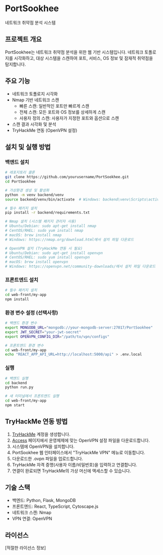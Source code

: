# PortSookhee

네트워크 취약점 분석 시스템

## 프로젝트 개요

PortSookhee는 네트워크 취약점 분석을 위한 웹 기반 시스템입니다. 네트워크 토폴로지를 시각화하고, 대상 시스템을 스캔하여 포트, 서비스, OS 정보 및 잠재적 취약점을 탐지합니다.

## 주요 기능

- 네트워크 토폴로지 시각화
- Nmap 기반 네트워크 스캔
  - 빠른 스캔: 일반적인 포트만 빠르게 스캔
  - 전체 스캔: 모든 포트와 OS 정보를 상세하게 스캔
  - 사용자 정의 스캔: 사용자가 지정한 포트와 옵션으로 스캔
- 스캔 결과 시각화 및 분석
- TryHackMe 연동 (OpenVPN 설정)

## 설치 및 실행 방법

### 백엔드 설치

```bash
# 레포지토리 클론
git clone https://github.com/yourusername/PortSookhee.git
cd PortSookhee

# 가상환경 생성 및 활성화
python -m venv backend/venv
source backend/venv/bin/activate  # Windows: backend\venv\Scripts\activate

# 필수 패키지 설치
pip install -r backend/requirements.txt

# Nmap 설치 (시스템 패키지 관리자 사용)
# Ubuntu/Debian: sudo apt-get install nmap
# CentOS/RHEL: sudo yum install nmap
# macOS: brew install nmap
# Windows: https://nmap.org/download.html에서 설치 파일 다운로드

# OpenVPN 설치 (TryHackMe 연동 시 필요)
# Ubuntu/Debian: sudo apt-get install openvpn
# CentOS/RHEL: sudo yum install openvpn
# macOS: brew install openvpn
# Windows: https://openvpn.net/community-downloads/에서 설치 파일 다운로드
```

### 프론트엔드 설치

```bash
# 필수 패키지 설치
cd web-front/my-app
npm install
```

### 환경 변수 설정 (선택사항)

```bash
# 백엔드 환경 변수
export MONGODB_URL="mongodb://your-mongodb-server:27017/PortSookhee"
export JWT_SECRET="your-jwt-secret"
export OPENVPN_CONFIG_DIR="/path/to/vpn/configs"

# 프론트엔드 환경 변수
cd web-front/my-app
echo "REACT_APP_API_URL=http://localhost:5000/api" > .env.local
```

### 실행

```bash
# 백엔드 실행
cd backend
python run.py

# 새 터미널에서 프론트엔드 실행
cd web-front/my-app
npm start
```

## TryHackMe 연동 방법

1. [TryHackMe](https://tryhackme.com/) 계정을 생성합니다.
2. [Access](https://tryhackme.com/access) 페이지에서 운영체제에 맞는 OpenVPN 설정 파일을 다운로드합니다.
3. 시스템에 OpenVPN을 설치합니다.
4. PortSookhee 웹 인터페이스에서 "TryHackMe VPN" 메뉴로 이동합니다.
5. 다운로드한 .ovpn 파일을 업로드합니다.
6. TryHackMe 자격 증명(사용자 이름/비밀번호)을 입력하고 연결합니다.
7. 연결이 완료되면 TryHackMe의 가상 머신에 액세스할 수 있습니다.

## 기술 스택

- 백엔드: Python, Flask, MongoDB
- 프론트엔드: React, TypeScript, Cytoscape.js
- 네트워크 스캔: Nmap
- VPN 연결: OpenVPN

## 라이선스

[적절한 라이선스 정보]